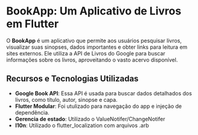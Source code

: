 # BookApp: Um Aplicativo de Livros em Flutter

O **BookApp** é um aplicativo que permite aos usuários pesquisar livros, visualizar suas sinopses, dados importantes e obter links para leitura em sites externos. Ele utiliza a API de Livros do Google para buscar informações sobre os livros, aproveitando o vasto acervo disponível.

## Recursos e Tecnologias Utilizadas

- **Google Book API**: Essa API é usada para buscar dados detalhados dos livros, como título, autor, sinopse e capa.
- **Flutter Modular**: Foi utulizado para navegação do app e injeção de dependência.
- **Gerencia de estado**: Utilizado o ValueNotifer/ChangeNotifer
- **I10n**: Utilizado o flutter_localization com arquivos .arb
